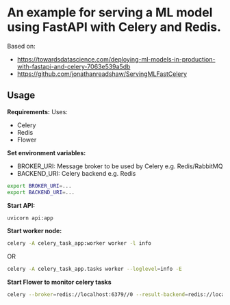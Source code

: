 # An example for serving a ML model using FastAPI with Celery and Redis.

Based on:
- https://towardsdatascience.com/deploying-ml-models-in-production-with-fastapi-and-celery-7063e539a5db
- https://github.com/jonathanreadshaw/ServingMLFastCelery

## Usage

**Requirements:**
Uses:
- Celery  
- Redis  
- Flower 

**Set environment variables:**
* BROKER_URI: Message broker to be used by Celery e.g. Redis/RabbitMQ
* BACKEND_URI: Celery backend e.g. Redis
```bash
export BROKER_URI=...
export BACKEND_URI=...
```

**Start API:**
```bash
uvicorn api:app
```

**Start worker node:**
```bash
celery -A celery_task_app:worker worker -l info
```
OR
```bash
celery -A celery_task_app.tasks worker --loglevel=info -E
```

**Start Flower to monitor celery tasks**
```bash
celery --broker=redis://localhost:6379//0 --result-backend=redis://localhost:6379//1 flower
```

